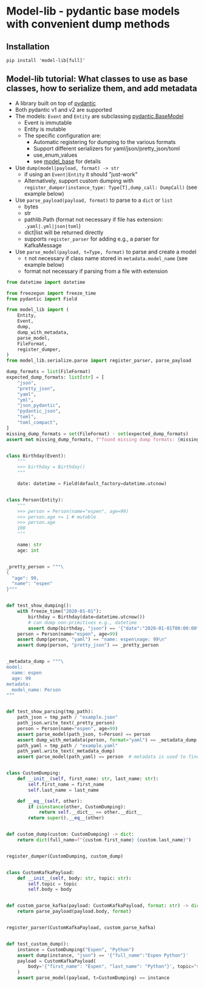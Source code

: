 # Model-lib - pydantic base models with convenient dump methods

## Installation
`pip install 'model-lib[full]'`

## Model-lib tutorial: What classes to use as base classes, how to serialize them, and add metadata
- A library built on top of [pydantic](https://docs.pydantic.dev/latest/)
- Both pydantic v1 and v2 are supported
- The models: `Event` and `Entity` are subclassing [pydantic.BaseModel](https://pydantic-docs.helpmanual.io/usage/models/)
    - Event is immutable
    - Entity is mutable
    - The specific configuration are:
        - Automatic registering for dumping to the various formats
        - Support different serializers for yaml/json/pretty_json/toml
        - use_enum_values
        - see [model_base](model_lib/model_base.py) for details
- Use `dump(model|payload, format) -> str`
  - if using an `Event|Entity` it should "just-work"
  - Alternatively, support custom dumping with `register_dumper(instance_type: Type[T],dump_call: DumpCall)` (see example below)
- Use `parse_payload(payload, format)` to parse to a `dict` or `list`
  - bytes
  - str
  - pathlib.Path (format not necessary if file has extension: `.yaml|.yml|json|toml`)
  - dict|list will be returned directly
  - supports `register_parser` for adding e.g., a parser for KafkaMessage
- Use `parse_model(payload, t=Type, format)` to parse and create a model
  - `t` not necessary if class name stored in `metadata.model_name` (see example below)
  - format not necessary if parsing from a file with extension

```python
from datetime import datetime

from freezegun import freeze_time
from pydantic import Field

from model_lib import (
    Entity,
    Event,
    dump,
    dump_with_metadata,
    parse_model,
    FileFormat,
    register_dumper,
)
from model_lib.serialize.parse import register_parser, parse_payload

dump_formats = list(FileFormat)
expected_dump_formats: list[str] = [
    "json",
    "pretty_json",
    "yaml",
    "yml",
    "json_pydantic",
    "pydantic_json",
    "toml",
    "toml_compact",
]
missing_dump_formats = set(FileFormat) - set(expected_dump_formats)
assert not missing_dump_formats, f"found missing dump formats: {missing_dump_formats}"


class Birthday(Event):
    """
    >>> birthday = Birthday()
    """

    date: datetime = Field(default_factory=datetime.utcnow)


class Person(Entity):
    """
    >>> person = Person(name="espen", age=99)
    >>> person.age += 1 # mutable
    >>> person.age
    100
    """

    name: str
    age: int


_pretty_person = """\
{
  "age": 99,
  "name": "espen"
}"""


def test_show_dumping():
    with freeze_time("2020-01-01"):
        birthday = Birthday(date=datetime.utcnow())
        # can dump non-primitives e.g., datetime
        assert dump(birthday, "json") == '{"date":"2020-01-01T00:00:00"}'
    person = Person(name="espen", age=99)
    assert dump(person, "yaml") == "name: espen\nage: 99\n"
    assert dump(person, "pretty_json") == _pretty_person


_metadata_dump = """\
model:
  name: espen
  age: 99
metadata:
  model_name: Person
"""


def test_show_parsing(tmp_path):
    path_json = tmp_path / "example.json"
    path_json.write_text(_pretty_person)
    person = Person(name="espen", age=99)
    assert parse_model(path_json, t=Person) == person
    assert dump_with_metadata(person, format="yaml") == _metadata_dump
    path_yaml = tmp_path / "example.yaml"
    path_yaml.write_text(_metadata_dump)
    assert parse_model(path_yaml) == person  # metadata is used to find the class


class CustomDumping:
    def __init__(self, first_name: str, last_name: str):
        self.first_name = first_name
        self.last_name = last_name

    def __eq__(self, other):
        if isinstance(other, CustomDumping):
            return self.__dict__ == other.__dict__
        return super().__eq__(other)


def custom_dump(custom: CustomDumping) -> dict:
    return dict(full_name=f"{custom.first_name} {custom.last_name}")


register_dumper(CustomDumping, custom_dump)


class CustomKafkaPayload:
    def __init__(self, body: str, topic: str):
        self.topic = topic
        self.body = body


def custom_parse_kafka(payload: CustomKafkaPayload, format: str) -> dict | list: # use Union[dict, list] if py3.9
    return parse_payload(payload.body, format)


register_parser(CustomKafkaPayload, custom_parse_kafka)


def test_custom_dump():
    instance = CustomDumping("Espen", "Python")
    assert dump(instance, "json") == '{"full_name":"Espen Python"}'
    payload = CustomKafkaPayload(
        body='{"first_name": "Espen", "last_name": "Python"}', topic="some-topic"
    )
    assert parse_model(payload, t=CustomDumping) == instance
```

